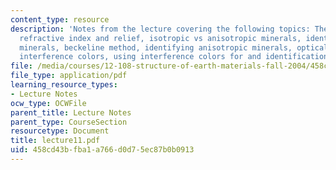 ```yaml
---
content_type: resource
description: 'Notes from the lecture covering the following topics: The optical microscope,
  refractive index and relief, isotropic vs anisotropic minerals, identifying isotropic
  minerals, beckeline method, identifying anisotropic minerals, optical indicatrix,
  interference colors, using interference colors for and identification.'
file: /media/courses/12-108-structure-of-earth-materials-fall-2004/458cd43bfba1a766d0d75ec87b0b0913_lecture11.pdf
file_type: application/pdf
learning_resource_types:
- Lecture Notes
ocw_type: OCWFile
parent_title: Lecture Notes
parent_type: CourseSection
resourcetype: Document
title: lecture11.pdf
uid: 458cd43b-fba1-a766-d0d7-5ec87b0b0913
---
```

